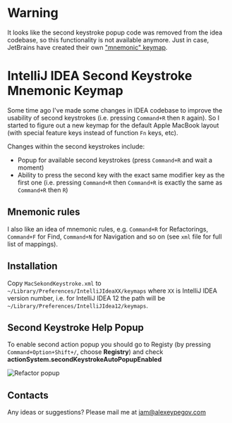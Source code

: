 # Warning

It looks like the second keystroke popup code was removed from the idea codebase, so this functionality is not available anymore. Just in case, JetBrains have created their own ["mnemonic" keymap](https://plugins.jetbrains.com/plugin/19094-mnemonic-keymap).

# IntelliJ IDEA Second Keystroke Mnemonic Keymap

Some time ago I've made some changes in IDEA codebase to improve the usability of second keystrokes (i.e. pressing `Command+R` then `R` again). So I started to figure out a new keymap for the default Apple MacBook layout (with special feature keys instead of function `Fn` keys, etc).

Changes within the second keystrokes include:

- Popup for available second keystrokes (press `Command+R` and wait a moment)
- Ability to press the second key with the exact same modifier key as the first one (i.e. pressing `Command+R` then `Command+R` is exactly the same as `Command+R` then `R`)

## Mnemonic rules

I also like an idea of mnemonic rules, e.g. `Command+R` for Refactorings, `Command+F` for Find, `Command+N` for Navigation and so on (see `xml` file for full list of mappings).

## Installation

Copy `MacSekondKeystroke.xml` to `~/Library/Preferences/IntelliJIdeaXX/keymaps` where `XX` is IntelliJ IDEA version number, i.e. for IntelliJ IDEA 12 the path will be `~/Library/Preferences/IntelliJIdea12/keymaps`.

## Second Keystroke Help Popup

To enable second action popup you should go to Registy (by pressing `Command+Option+Shift+/`, choose **Registry**) and check **actionSystem.secondKeystrokeAutoPopupEnabled** 

![Refactor popup](http://dl.dropboxusercontent.com/s/d3wfibahnw3rc7m/2014-06-09%20at%2016.50%202x.png)

## Contacts

Any ideas or suggestions? Please mail me at iam@alexeypegov.com
